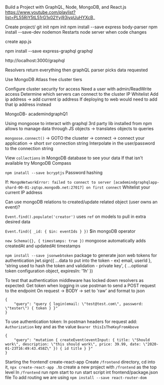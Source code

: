 Build a Project with GraphQL, Node, MongoDB, and React.js
https://www.youtube.com/playlist?list=PL55RiY5tL51rG1x02Yyj93iypUuHYXcB_

Create project/ git init
npm init
npm install --save express body-parser
npm install --save-dev nodemon
    Restarts node server when code changes

create app.js

npm install --save express-graphql graphql

http://localhost:3000/graphql

Resolvers return everything then graphQL parser picks data requested

Use MongoDB Atlass free cluster tiers

Configure cluster security for access
Need a user with admin/ReadWrite access
Determine which servers can connect to the cluster
    IP Whitelist
        Add ip address -> add current ip address
        If deploying to web would need to add that ip address instead

MongoDB- academindgraphQ1

Using mongoose to interact with graphql
    3rd party lib installed from npm
    allows to manage data through JS objects
        -> translates objects to queries

`mongoose.connect()` -> GOTO the cluseter -> connect -> connect your application -> short svr connection string
Interpolate in the user/password to the connection string

View `collections` in MongoDB database to see your data
If that isn't available try MongoDB Compass

`npm inatall --save bcryptjs` Password hashing

If: `MongoNetworkError: failed to connect to server [academindgraphqlapp-shard-00-01-zqtqo.mongodb.net:27017] on first connect`
Whitelist your current IP address

Can use mongoDB relations to created/update related object (user owns an event)?

`Event.find().populate('creator')` uses `ref` on models to pull in extra desired data

`Event.find({ _id: { $in: eventIds } })` $in mongoDB operator

`new Schema({}, { timestamps: true })` mongoose automatically adds createdAt and updatedAt timestamps

`npm install --save jsonwebtoken` package to generate json web tokens for authentication
    jwt.sign({ ...data to put into the token - ex) email, userId }, 'string used to hash the token and validation - private key', { ...optional token configuration object, expiresIn: '1h' })

To test that authentication middleware has locked down resolvers as expected:
Get token when logging in
use postman to send a POST request to the endpoint
On request -> BODY -> set to 'raw' and format to json
```
{
    "query": "query { login(email: \"test@test.com\", password: \"tester\") { token } }"
}
```

To use authentication token:
In postman headers for request add: `Authorization` key and as the value `Bearer thisIsTheKeyFromAbove`
```
{
    "query": "mutation { createEvent(eventInput: { title: \"Should work\", description: \"this should work\", price: 39.99, date: \"2020-01-23T16:49:43.458Z\" }) { id title } }"
}
```

Starting the frontend!
create-react-app
Create `/frontend` directory, cd into it, `npx create-react-app .`to create a new project with `/frontend` as the top level
In `/frontend` run npm start to run start script int frontend/package.json file
To add routing we are using `npm install --save react-router-dom`
